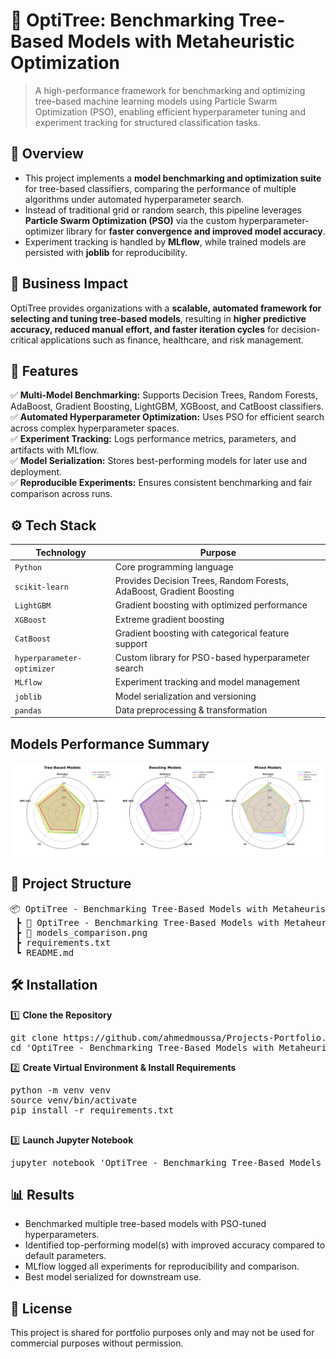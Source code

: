 # 📌 OptiTree: Benchmarking Tree-Based Models with Metaheuristic Optimization
> A high-performance framework for benchmarking and optimizing tree-based machine learning models using Particle Swarm Optimization (PSO), enabling efficient hyperparameter tuning and experiment tracking for structured classification tasks.


## 📖 Overview
- This project implements a **model benchmarking and optimization suite** for tree-based classifiers, comparing the performance of multiple algorithms under automated hyperparameter search.
- Instead of traditional grid or random search, this pipeline leverages **Particle Swarm Optimization (PSO)** via the custom hyperparameter-optimizer library for **faster convergence and improved model accuracy**.
- Experiment tracking is handled by **MLflow**, while trained models are persisted with **joblib** for reproducibility.


## 🏢 Business Impact
OptiTree provides organizations with a **scalable, automated framework for selecting and tuning tree-based models**, resulting in **higher predictive accuracy, reduced manual effort, and faster iteration cycles** for decision-critical applications such as finance, healthcare, and risk management.


## 🚀 Features
✅ **Multi-Model Benchmarking:** Supports Decision Trees, Random Forests, AdaBoost, Gradient Boosting, LightGBM, XGBoost, and CatBoost classifiers.  
✅ **Automated Hyperparameter Optimization:** Uses PSO for efficient search across complex hyperparameter spaces.  
✅ **Experiment Tracking:** Logs performance metrics, parameters, and artifacts with MLflow.  
✅ **Model Serialization:** Stores best-performing models for later use and deployment.  
✅ **Reproducible Experiments:** Ensures consistent benchmarking and fair comparison across runs.  


## ⚙️ Tech Stack
| Technology                 | Purpose                                                              |
| -------------------------- | -------------------------------------------------------------------- |
| `Python`                   | Core programming language                                            |
| `scikit-learn`             | Provides Decision Trees, Random Forests, AdaBoost, Gradient Boosting |
| `LightGBM`                 | Gradient boosting with optimized performance                         |
| `XGBoost`                  | Extreme gradient boosting                                            |
| `CatBoost`                 | Gradient boosting with categorical feature support                   |
| `hyperparameter-optimizer` | Custom library for PSO-based hyperparameter search                   |
| `MLflow`                   | Experiment tracking and model management                             |
| `joblib`                   | Model serialization and versioning                                   |
| `pandas`                   | Data preprocessing & transformation                                  |


## Models Performance Summary
![Models Performance Summary](models_comparison.png)


## 📂 Project Structure
<pre>
📦 OptiTree - Benchmarking Tree-Based Models with Metaheuristic Optimization
 ┣ 📜 OptiTree - Benchmarking Tree-Based Models with Metaheuristic Optimization.ipynb    # Main notebook (data preprocessing, training, optimization, results)
 ┣ 📜 models_comparison.png
 ┣ requirements.txt
 ┗ README.md
</pre>


## 🛠️ Installation
1️⃣ **Clone the Repository**
<pre>
git clone https://github.com/ahmedmoussa/Projects-Portfolio.git
cd 'OptiTree - Benchmarking Tree-Based Models with Metaheuristic Optimization'
</pre>

2️⃣ **Create Virtual Environment & Install Requirements**
<pre>
python -m venv venv
source venv/bin/activate
pip install -r requirements.txt

</pre>

3️⃣ **Launch Jupyter Notebook**
<pre>
jupyter notebook 'OptiTree - Benchmarking Tree-Based Models with Metaheuristic Optimization.ipynb'
</pre>


## 📊 Results
- Benchmarked multiple tree-based models with PSO-tuned hyperparameters.
- Identified top-performing model(s) with improved accuracy compared to default parameters.
- MLflow logged all experiments for reproducibility and comparison.
- Best model serialized for downstream use.


## 📝 License
This project is shared for portfolio purposes only and may not be used for commercial purposes without permission.